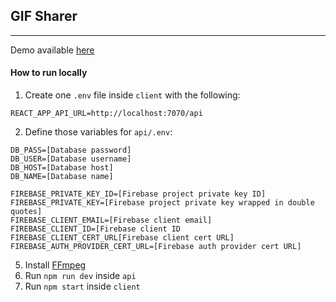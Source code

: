 ## GIF Sharer
___

Demo available [here](http://gif-sharer.surge.sh)


#### How to run locally

1. Create one `.env` file inside `client` with the following:
```
REACT_APP_API_URL=http://localhost:7070/api
```

2. Define those variables for `api/.env`:
```
DB_PASS=[Database password]
DB_USER=[Database username]
DB_HOST=[Database host]
DB_NAME=[Database name]

FIREBASE_PRIVATE_KEY_ID=[Firebase project private key ID]
FIREBASE_PRIVATE_KEY=[Firebase project private key wrapped in double quotes]
FIREBASE_CLIENT_EMAIL=[Firebase client email]
FIREBASE_CLIENT_ID=[Firebase client ID
FIREBASE_CLIENT_CERT_URL[Firebase client cert URL]
FIREBASE_AUTH_PROVIDER_CERT_URL=[Firebase auth provider cert URL]
```
5. Install [FFmpeg](https://ffmpeg.org/)
6. Run `npm run dev` inside `api`
7. Run `npm start` inside `client`